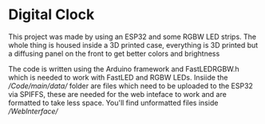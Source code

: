 # Digital Clock
This project was made by using an ESP32 and some RGBW LED strips.
The whole thing is housed inside a 3D printed case, everything is 3D printed but a diffusing panel on the front to get better colors and brightness

The code is written using the Arduino framework and FastLEDRGBW.h which is needed to work with FastLED and RGBW LEDs.
Insiide the */Code/main/data/* folder are files which need to be uploaded to the ESP32 via SPIFFS, these are needed for the web inteface to work and are formatted to take less space.
You'll find unformatted files inside */WebInterface/*
